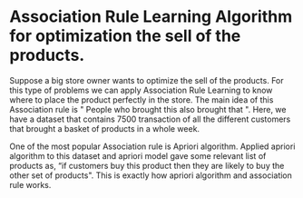 # Association Rule Learning Algorithm for optimization the sell of the products.
Suppose a big store owner wants to optimize the sell of the products.
For this type of problems we can apply Association Rule Learning to know where to place the product perfectly in the store.
The main idea of this Association rule is " People who brought this also brought that ".
Here, we have a dataset that contains 7500 transaction of all the different customers that brought a basket of products in a whole week.

One of the most popular Association rule is Apriori algorithm. Applied apriori algorithm to this dataset and apriori model gave some relevant list of products as, “if customers buy this product then they are likely to buy the other set of products".
This is exactly how apriori algorithm and association rule works. 

 
